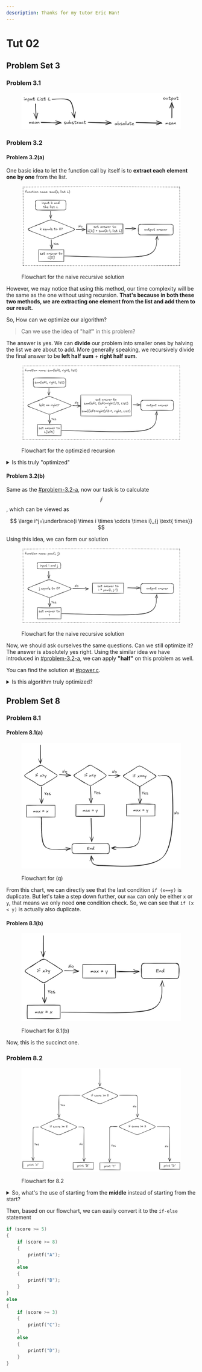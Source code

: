 ```yaml
---
description: Thanks for my tutor Eric Han!
---
```


# Tut 02

## Problem Set 3

### Problem 3.1

<figure><picture><source srcset="../.gitbook/assets/tut02-01-dark.png" media="(prefers-color-scheme: dark)"><img src="../.gitbook/assets/tut02-01-light.png" alt=""></picture><figcaption></figcaption></figure>

### Problem 3.2

#### Problem 3.2(a)

One basic idea to let the function call by itself is to **extract each element one by one** from the list.

<figure><picture><source srcset="../.gitbook/assets/tut02-02-dark.png" media="(prefers-color-scheme: dark)"><img src="../.gitbook/assets/tut02-02-light.png" alt=""></picture><figcaption><p>Flowchart for the naive recursive solution</p></figcaption></figure>

However, we may notice that using this method, our time complexity will be the same as the one without using recursion. **That's because in both these two methods, we are extracting one element from the list and add them to our result.**

So, How can we optimize our algorithm?

> Can we use the idea of "half" in this problem?

The answer is yes. We can **divide** our problem into smaller ones by halving the list we are about to add. More generally speaking, we recursively divide the final answer to be **left half sum** + **right half sum**.

<figure><picture><source srcset="../.gitbook/assets/tut02-03-dark.png" media="(prefers-color-scheme: dark)"><img src="../.gitbook/assets/tut02-03-light.png" alt=""></picture><figcaption><p>Flowchart for the optimzied recursion</p></figcaption></figure>

<details>

<summary>Is this truly "optimized"</summary>

No! Till the end, no matter which method we use, we have to get each of the element from the list so that we can calculate the sum. So, the time complexity for these three methods are totally **the same!**

</details>

#### Problem 3.2(b)

Same as the [#problem-3.2-a](tut-02.md#problem-3.2-a "mention"), now our task is to calculate $$i^j$$, which can be viewed as

$$
\large i^j=\underbrace{i \times i \times \cdots \times i}_{j \text{ times}}
$$

Using this idea, we can form our solution

<figure><picture><source srcset="../.gitbook/assets/tut02-04-dark.png" media="(prefers-color-scheme: dark)"><img src="../.gitbook/assets/tut02-04-light.png" alt=""></picture><figcaption><p>Flowchart for the naive recursive solution</p></figcaption></figure>

Now, we should ask ourselves the same questions. Can we still optimize it? The answer is absolutely yes right. Using the similar idea we have introduced in [#problem-3.2-a](tut-02.md#problem-3.2-a "mention"), we can apply **"half"** on this problem as well.

You can find the solution at [#power.c](../lab/lab-03.md#power.c "mention").

<details>

<summary>Is this algorithm truly optimized?</summary>

Yes! Did you remember that in the [#problem-3.2-a](tut-02.md#problem-3.2-a "mention"), by using the idea of "half", our algorithm is not truly optimized. But in this probelm, the algorithm is truly optimized.

We can think of this example, if we want to calculate $$2^{10}$$

Using the naive recursion, we need to calculate $$2^9,2^8,...,2^2,2^1.$$ That means we will call our `pow(i, j)` for 9 times.

However, using the optimized recursion, we only need to know $$4^5,8^2,16^1$$. We have optimized our times to 4 now.

If the number is bigger, we will find that the optimized version is much much faster than the naive recursion solution.

</details>

## Problem Set 8

### Problem 8.1

#### Problem 8.1(a)

<figure><picture><source srcset="../.gitbook/assets/tut02-05-dark.png" media="(prefers-color-scheme: dark)"><img src="../.gitbook/assets/tut02-05-light.png" alt=""></picture><figcaption><p>Flowchart for (q)</p></figcaption></figure>

From this chart, we can directly see that the last condition `if (x==y)` is duplicate. But let's take a step down further, our `max` can only be either `x` or `y`, that means we only need **one** condition check. So, we can see that `if (x < y)` is actually also duplicate.



#### Problem 8.1(b)

<figure><picture><source srcset="../.gitbook/assets/tut02-06-dark.png" media="(prefers-color-scheme: dark)"><img src="../.gitbook/assets/tut02-06-light.png" alt=""></picture><figcaption><p>Flowchart for 8.1(b)</p></figcaption></figure>

Now, this is the succinct one.

### Problem 8.2

<figure><picture><source srcset="../.gitbook/assets/tut02-07-dark.png" media="(prefers-color-scheme: dark)"><img src="../.gitbook/assets/tut02-07-light.png" alt=""></picture><figcaption><p>Flowchart for 8.2</p></figcaption></figure>

<details>

<summary>So, what's the use of starting from the <strong>middle</strong> instead of starting from the start?</summary>

This kind of method will make sure every time we will check for 2 times while the one that starts from the first will check 3 times in the worst case and 1 time in the best case.

</details>

Then, based on our flowchart, we can easily convert it to the `if-else` statement

```c
if (score >= 5)
{
    if (score >= 8)
    {
        printf("A");
    }
    else
    {
        printf("B");
    }
}
else
{
    if (score >= 3)
    {
        printf("C");
    }
    else
    {
        printf("D");
    }
}
```
